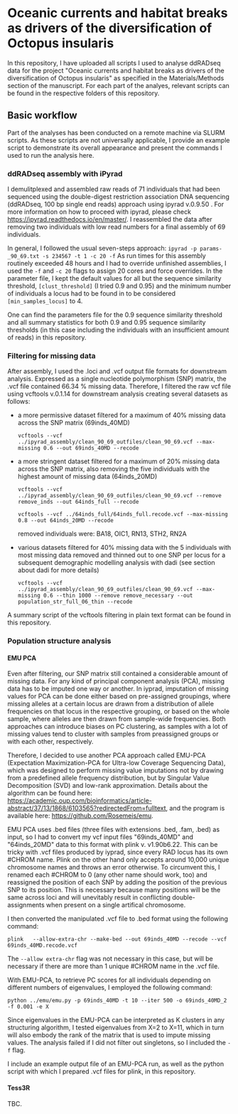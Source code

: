 # Oceanic currents and habitat breaks as drivers of the diversification of Octopus insularis

In this repository, I have uploaded all scripts I used to analyse ddRADseq data for the project "Oceanic currents and habitat breaks as drivers of the diversification of Octopus insularis" as specified in the Materials/Methods section of the manuscript. For each part of the analyes, relevant scripts can be found in the respective folders of this repository.

## Basic workflow

Part of the analyses has been conducted on a remote machine via SLURM scripts. As these scripts are not universally applicable, I provide an example script to demonstrate its overall appearance and present the commands I used to run the analysis here.


### ddRADseq assembly with iPyrad

I demulitplexed and assembled raw reads of 71 individuals that had been sequenced using the double-digest restriction association DNA sequencing (ddRADseq, 100 bp single end reads) approach using ipyrad v.0.9.50 . For more information on how to proceed with ipyrad, please check https://ipyrad.readthedocs.io/en/master/. I reassembled the data after removing two individuals with low read numbers for a final assembly of 69 individuals.

In general, I followed the usual seven-steps approach: `ipyrad -p params-_90_69.txt -s 234567 -t 1 -c 20 -f`
As run times for this assembly routinely exceeded 48 hours and I had to override unfinished assemblies, I used the `-f` and `-c 20` flags to assign 20 cores and force overrides. In the parameter file, I kept the default values for all but the sequence similarity threshold, `[clust_threshold]` (I tried 0.9 and 0.95) and the minimum number of individuals a locus had to be found in to be considered `[min_samples_locus]` to 4.

One can find the parameters file for the 0.9 sequence similarity threshold and all summary statistics for both 0.9 and 0.95 sequence similarity thresholds (in this case including the individuals with an insufficient amount of reads) in this repository.

### Filtering for missing data

After assembly, I used the .loci and .vcf output file formats for downstream analysis. Expressed as a single nucleotide polymorphism (SNP) matrix, the .vcf file contained 66.34 % missing data. Therefore, I filtered the raw vcf file using vcftools v.0.1.14 for downstream analysis creating several datasets as follows:
- a more permissive dataset filtered for a maximum of 40% missing data across the SNP matrix (69inds_40MD) 

    `vcftools --vcf ../ipyrad_assembly/clean_90_69_outfiles/clean_90_69.vcf --max-missing 0.6 --out 69inds_40MD --recode`
 
- a more stringent dataset filtered for a maximum of 20% missing data across the SNP matrix, also removing the five individuals with the highest amount of missing data (64inds_20MD)

    `vcftools --vcf ../ipyrad_assembly/clean_90_69_outfiles/clean_90_69.vcf --remove remove_inds --out 64inds_full --recode`
    
    `vcftools --vcf ../64inds_full/64inds_full.recode.vcf --max-missing 0.8 --out 64inds_20MD --recode`
    
    removed individuals were: BA18, OIC1, RN13, STH2, RN2A
    
 - various datasets filtered for 40% missing data with the 5 individuals with most missing data removed and thinned out to one SNP per locus for a subsequent demographic modelling analysis with dadi (see section about dadi for more details)

    `vcftools --vcf ../ipyrad_assembly/clean_90_69_outfiles/clean_90_69.vcf --max-missing 0.6 --thin 1000 --remove remove_necessary --out population_str_full_06_thin --recode`

A summary script of the vcftools filtering in plain text format can be found in this repository.

### Population structure analysis

#### EMU PCA

Even after filtering, our SNP matrix still contained a considerable amount of missing data. For any kind of principal component analysis (PCA), missing data has to be imputed one way or another. In iyprad, imputation of missing values for PCA can be done either based on pre-assigned groupings, where missing alleles at a certain locus are drawn from a distribution of allele frequencies on that locus in the respective grouping, or based on the whole sample, where alleles are then drawn from sample-wide frequencies. Both approaches can introduce biases on PC clustering, as samples with a lot of missing values tend to cluster with samples from preassigned groups or with each other, respectively.

Therefore, I decided to use another PCA approach called EMU-PCA (Expectation Maximization-PCA for Ultra-low Coverage Sequencing Data), which was designed to perform missing value imputations not by drawing from a predefined allele frequency distribution, but by Singular Value Decomposition (SVD) and low-rank approximation. Details about the algorithm can be found here: https://academic.oup.com/bioinformatics/article-abstract/37/13/1868/6103565?redirectedFrom=fulltext, and the program is available here: https://github.com/Rosemeis/emu.

EMU PCA uses .bed files (three files with extensions .bed, .fam, .bed) as input, so I had to convert my vcf input files "69inds_40MD" and "64inds_20MD" data to this format with plink v. v1.90b6.22. This can be tricky with .vcf files produced by iyprad, since every RAD locus has its own #CHROM name. Plink on the other hand only accepts around 10,000 unique chromosome names and throws an error otherwise. To circumvent this, I renamed each #CHROM to 0 (any other name should work, too) and reassigned the position of each SNP by adding the position of the previous SNP to its position. This is necessary because many positions will be the same across loci and will unevitably result in conflicting double-assignments when present on a single artifical chromosome. 

I then converted the manipulated .vcf file to .bed format using the following command:

`plink   --allow-extra-chr --make-bed --out 69inds_40MD --recode --vcf 69inds_40MD.recode.vcf`

The `--allow extra-chr` flag was not necessary in this case, but will be necessary if there are more than 1 unique #CHROM name in the .vcf file.

With EMU-PCA, to retrieve PC scores for all individuals depending on different numbers of eigenvalues, I employed the following command:

`python ../emu/emu.py -p 69inds_40MD -t 10 --iter 500 -o 69inds_40MD_2 -f 0.001 -e X`

Since eigenvalues in the EMU-PCA can be interpreted as K clusters in any structuring algorithm, I tested eigenvalues from X=2 to X=11, which in turn will also embody the rank of the matrix that is used to impute missing values. The analysis failed if I did not filter out singletons, so I included the `-f` flag.

I include an example output file of an EMU-PCA run, as well as the python script with which I prepared .vcf files for plink, in this repository. 

#### Tess3R

TBC.



 

